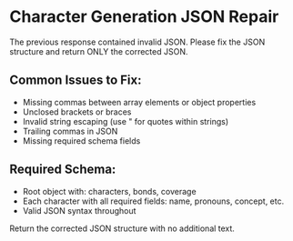 # Character Generation JSON Repair

The previous response contained invalid JSON. Please fix the JSON structure and return ONLY the corrected JSON.

## Common Issues to Fix:
- Missing commas between array elements or object properties
- Unclosed brackets or braces
- Invalid string escaping (use \" for quotes within strings)
- Trailing commas in JSON
- Missing required schema fields

## Required Schema:
- Root object with: characters, bonds, coverage
- Each character with all required fields: name, pronouns, concept, etc.
- Valid JSON syntax throughout

Return the corrected JSON structure with no additional text.